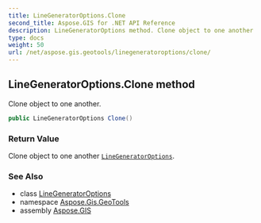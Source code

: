 ```yaml
---
title: LineGeneratorOptions.Clone
second_title: Aspose.GIS for .NET API Reference
description: LineGeneratorOptions method. Clone object to one another
type: docs
weight: 50
url: /net/aspose.gis.geotools/linegeneratoroptions/clone/
---
```

## LineGeneratorOptions.Clone method

Clone object to one another.

```csharp
public LineGeneratorOptions Clone()
```

### Return Value

Clone object to one another [`LineGeneratorOptions`](../).

### See Also

* class [LineGeneratorOptions](../)
* namespace [Aspose.Gis.GeoTools](../../linegeneratoroptions/)
* assembly [Aspose.GIS](../../../)


